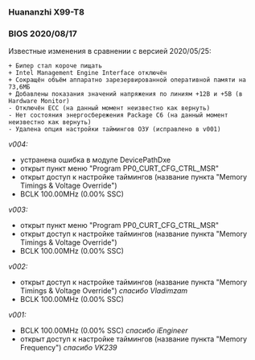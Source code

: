 ### Huananzhi X99-T8
### BIOS 2020/08/17
Известные изменения в сравнении с версией 2020/05/25:

    + Бипер стал короче пищать
    + Intel Management Engine Interface отключён
    + Сокращён объём аппаратно зарезервированной оперативной памяти на 73,6МБ
    + Добавлены показания значений напряжения по линиям +12В и +5В (в Hardware Monitor)
    - Отключён ECC (на данный момент неизвестно как вернуть)
    - Нет состояния энергосбережения Package C6 (на данный момент неизвестно как вернуть)
    - Удалена опция настройки таймингов ОЗУ (исправлено в v001)

*v004:*
* устранена ошибка в модуле DevicePathDxe
* открыт пункт меню "Program PP0_CURT_CFG_CTRL_MSR"
* открыт доступ к настройке таймингов (название пункта "Memory Timings & Voltage Override")
* BCLK 100.00MHz (0.00% SSC)

*v003:*
* открыт пункт меню "Program PP0_CURT_CFG_CTRL_MSR"
* открыт доступ к настройке таймингов (название пункта "Memory Timings & Voltage Override")
* BCLK 100.00MHz (0.00% SSC)

*v002:*
* открыт доступ к настройке таймингов (название пункта "Memory Timings & Voltage Override") *спасибо Vladimzam*
* BCLK 100.00MHz (0.00% SSC)

*v001:*
* BCLK 100.00MHz (0.00% SSC) *спасибо iEngineer*
* открыт доступ к настройке таймингов (название пункта "Memory Frequency") *спасибо VK239*
